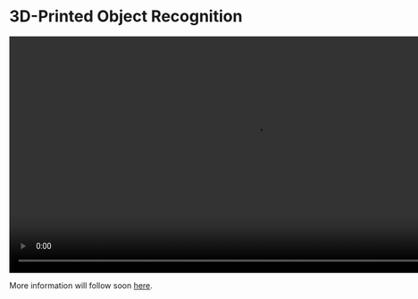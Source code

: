 # 3D-Printed Object Recognition

<video width="880" height="424" controls>
  <source src="http://cybertron.cg.tu-berlin.de/skoch/m3d/small_objects.mp4" type="video/mp4">
</video> 


More information will follow soon [here](https://skoch9.github.io/3d-object-recognition/).

